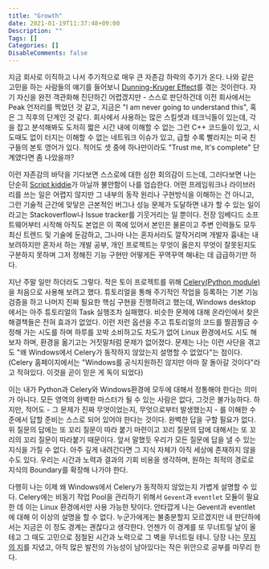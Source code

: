 ```yaml
---
title: "Growth"
date: 2021-01-19T11:37:48+09:00
Description: ""
Tags: []
Categories: []
DisableComments: false
---
```


지금 회사로 이직하고 나서 주기적으로 매우 큰 자존감 하락의 주기가 온다. 나와 같은 고민을 하는 사람들의 얘기를 들어보니 [Dunning-Kruger Effect](https://res.cloudinary.com/practicaldev/image/fetch/s--V5vGhBCE--/c_imagga_scale,f_auto,fl_progressive,h_900,q_auto,w_1600/https://thepracticaldev.s3.amazonaws.com/i/8ns9b0l2ior4j0w42h2q.jpg)를 겪는 것이란다. 자기 자신을 완전 객관화해 진단하긴 어렵겠지만 - 스스로 판단하건데 이전 회사에서는 Peak 언저리를 찍었던 것 같고, 지금은 "I am never going to understand this", 혹은 그 직후의 단계인 것 같다. 회사에서 사용하는 많은 스킬셋과 테크닉들이 있는데, 각을 잡고 분석해봐도 도저히 짧은 시간 내에 이해할 수 없는 그런 C++ 코드들이 있고, 시도때도 없이 터지는 이해할 수 없는 네트워크 이슈가 있고, 급할 수록 빨라지는 미국 친구들의 본토 영어가 있다. 적어도 셋 중에 하나만이라도 "Trust me, It's complete" 단계였다면 좀 나았을까?

이런 자존감의 바닥을 기다보면 스스로에 대한 심한 회의감이 드는데, 그러다보면 나는 단순히 [Script kiddie](https://en.wikipedia.org/wiki/Script_kiddie)가 아닐까 불안함이 나를 엄습한다. 어떤 프레임워크나 라이브러리를 쓰는 일은 어렵지 않지만 그 내부의 동작 원리나 구현방식을 이해하는 건 아니고, 그런 기술적 근간에 맞닿은 근본적인 버그나 성능 문제가 도달하면 내가 할 수 있는 일이라고는 Stackoverflow나 Issue tracker를 기웃거리는 일 뿐이다. 전장 임베디드 소프트웨어부터 시작해 아직도 본업은 이 쪽에 있어서 본인은 물론이고 주변 인력들도 모두 최신 트렌드 및 기술에 둔감하고, 그나마 나는 혼자서라도 깔작거리며 개발자 흉내는 내보려하지만 혼자서 하는 개발 공부, 개인 프로젝트는 무엇이 옳은지 무엇이 잘못된지도 구분하지 못하며 그저 정해진 기능 구현만 어떻게든 꾸역꾸역 해내는 데 급급하기만 하다.  

지난 주말 일만 하더라도 그렇다. 작은 토이 프로젝트를 위해 [Celery(Python module)](https://pypi.org/project/celery/)을 처음으로 사용해 보려고 했다. 튜토리얼을 통해 주기적인 작업을 등록하는 기본 기능 검증을 하고 나머지 진짜 필요한 핵심 구현을 진행하려고 했는데, Windows desktop에서는 아주 튜토리얼의 Task 실행조차 실패했다. 비슷한 문제에 대해 온라인에서 찾은 해결책들은 전혀 효과가 없었다. 이런 저런 옵션을 주고 튜토리얼의 코드를 찔끔찔금 수정해 가는 시도를 하며 하루를 꼬박 소비하고도 차도가 없어 Linux 환경에서도 시도 해보자 하며, 환경을 옮기고는 거짓말처럼 문제가 없어졌다. 문제는 나는 이런 사단을 겪고도 "왜 Windows에서 Celery가 동작하지 않았는지 설명할 수 없었다"는 점이다. (Celery 홈페이지에서는 "Windows를 공식지원하진 않지만 아마 잘 돌아갈 것이다"라고 적혀있다. 이것을 곧이 믿은 게 독이 되었다) 

이는 내가 Python과 Celery와 Windows환경에 모두에 대해서 정통해야 한다는 의미가 아니다. 모든 영역의 완벽한 마스터가 될 수 있는 사람은 없다, 그것은 불가능하다. 하지만, 적어도 - 그 문제가 진짜 무엇이었는지, 무엇으로부터 발생했는지 - 를 이해한 수준에서 답할 준비는 스스로 되어 있어야 한다는 것이다. 완벽한 답을 구할 필요가 없다. 위 질문의 답에는 또 꼬리 질문이 따라 붙기 마련이고 꼬리 질문의 답에 대해서는 또 꼬리의 꼬리 질문이 따라붙기 때문이다. 앞서 말했듯 우리가 모든 질문에 답을 낼 수 있는 지식을 가질 수 없다. 아주 깊게 내려간다면 그 지식 자체가 아직 세상에 존재하지 않을 수도 있다. 우리는 시간과 노력과 결과의 기회 비용을 생각하며, 원하는 최적의 경로로 지식의 Boundary를 확장해 나가야 한다.

다행히 나는 이제 왜 Windows에서 Celery가 동작하지 않았는지 가볍게 설명할 수 있다. Celery에는 비동기 작업 Pool을 관리하기 위해서 `Gevent`과 `eventlet` 모듈이 필요한 데 이는 Linux 환경에서만 사용 가능한 탓이다. 안타깝게 나는 Gevent과 eventlet에 대해 이 이상의 설명을 할 수 없다. 누군가에게는 불충분할지 모르겠지만 내 판단하에서는 지금은 이 정도 경계는  괜찮다고 생각한다. 언젠가 이 경계를 또 무너트릴 날이 올테고 그 때도 고민으로 점철된 시간과 노력으로 그 벽을 무너트릴 테니. 당장 나는 [무지의 지](https://en.wikipedia.org/wiki/I_know_that_I_know_nothing)를 지녔고, 아직 많은 발전의 가능성이 남아있다는 작은 위안으로 공부를 마무리 한다.
